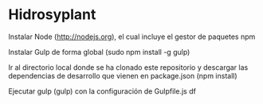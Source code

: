 Hidrosyplant
============

Instalar Node (http://nodejs.org), el cual incluye el gestor de paquetes npm

Instalar Gulp de forma global (sudo npm install -g gulp)

Ir al directorio local donde se ha clonado este repositorio y descargar las dependencias de desarrollo que vienen en package.json (npm install)

Ejecutar gulp (gulp) con la configuración de Gulpfile.js
df
